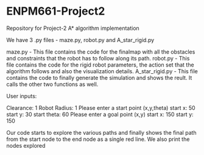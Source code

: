 # ENPM661-Project2
Repository for Project-2 A* algorithm implementation

We have 3 .py files - maze.py, robot.py and A_star_rigid.py

maze.py - This file contains the code for the finalmap with all the obstacles and constraints that the robot has to follow along its path.
robot.py - This file contains the code for the rigid robot parameters, the action set that the algorithm follows and also the visualization details.
A_star_rigid.py - This file contains the code to finally generate the simulation and shows the reult. It calls the other two functions as well.

User inputs: 

Clearance: 1
Robot Radius: 1
Please enter a start point (x,y,theta)
start x: 50
start y: 30
start theta: 60
Please enter a goal point (x,y)
start x: 150
start y: 150

Our code starts to explore the various paths and finally shows the final path from the start node to the end node as a single red line.
We also print the nodes explored